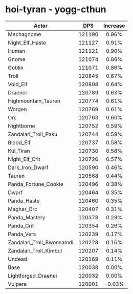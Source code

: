 # hoi-tyran - yogg-cthun
| Actor | DPS | Increase |
|---|:---:|:---:|
|Mechagnome|121190|0.96%|
|Night_Elf_Haste|121127|0.91%|
|Human|121121|0.90%|
|Gnome|121074|0.86%|
|Goblin|121071|0.86%|
|Troll|120845|0.67%|
|Void_Elf|120808|0.64%|
|Draenei|120789|0.63%|
|Highmountain_Tauren|120774|0.61%|
|Worgen|120769|0.61%|
|Orc|120763|0.60%|
|Nightborne|120752|0.59%|
|Zandalari_Troll_Paku|120744|0.59%|
|Blood_Elf|120737|0.58%|
|Kul_Tiran|120730|0.58%|
|Night_Elf_Crit|120726|0.57%|
|Dark_Iron_Dwarf|120590|0.46%|
|Tauren|120568|0.44%|
|Panda_Fortune_Cookie|120496|0.38%|
|Dwarf|120464|0.35%|
|Panda_Haste|120460|0.35%|
|Maghar_Orc|120407|0.31%|
|Panda_Mastery|120378|0.28%|
|Panda_Crit|120354|0.26%|
|Panda_Vers|120239|0.17%|
|Zandalari_Troll_Bwonsamdi|120228|0.16%|
|Zandalari_Troll_Kimbul|120207|0.14%|
|Undead|120169|0.11%|
|Base|120038|0.00%|
|Lightforged_Draenei|120032|0.00%|
|Vulpera|120001|-0.03%|
